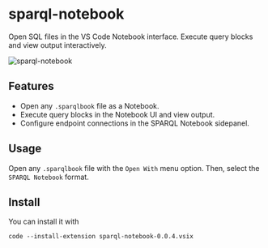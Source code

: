 # sparql-notebook

Open SQL files in the VS Code Notebook interface. Execute query blocks and view output interactively.

![sparql-notebook](https://user-images.githubusercontent.com/8033981/156473713-33e81d5c-e401-4caf-a307-9464cd901ef0.gif)

## Features

- Open any `.sparqlbook` file as a Notebook.
- Execute query blocks in the Notebook UI and view output.
- Configure endpoint connections in the SPARQL Notebook sidepanel.

## Usage

Open any `.sparqlbook` file with the `Open With` menu option. Then, select the `SPARQL Notebook` format.

## Install

You can install it with

`code --install-extension sparql-notebook-0.0.4.vsix`

